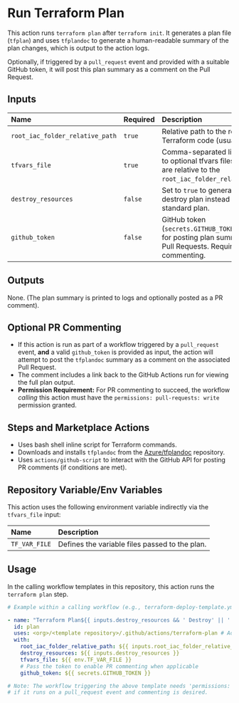 # Run Terraform Plan

This action runs `terraform plan` after `terraform init`. It generates a plan file (`tfplan`) and uses `tfplandoc` to generate a human-readable summary of the plan changes, which is output to the action logs.

Optionally, if triggered by a `pull_request` event and provided with a suitable GitHub token, it will post this plan summary as a comment on the Pull Request.

## Inputs

| Name                  | Required | Description                                                                                                | Default   |
| :-------------------- | :------- | :--------------------------------------------------------------------------------------------------------- | :-------- |
| `root_iac_folder_relative_path` | `true`   | Relative path to the root of the Terraform code (usually `./iac`).                                         |           |
| `tfvars_file`         | `true`   | Comma-separated list of paths to optional tfvars files. Paths are relative to the `root_iac_folder_relative_path`. |           |
| `destroy_resources`    | `false`  | Set to `true` to generate a destroy plan instead of a standard plan.                                       | `'false'` |
| `github_token`        | `false`  | GitHub token (`secrets.GITHUB_TOKEN`) used for posting plan summaries to Pull Requests. Required for PR commenting. | `''`      |

## Outputs

None. (The plan summary is printed to logs and optionally posted as a PR comment).

## Optional PR Commenting

* If this action is run as part of a workflow triggered by a `pull_request` event, **and** a valid `github_token` is provided as input, the action will attempt to post the `tfplandoc` summary as a comment on the associated Pull Request.
* The comment includes a link back to the GitHub Actions run for viewing the full plan output.
* **Permission Requirement:** For PR commenting to succeed, the workflow *calling* this action must have the `permissions: pull-requests: write` permission granted.

## Steps and Marketplace Actions

* Uses bash shell inline script for Terraform commands.
* Downloads and installs `tfplandoc` from the [Azure/tfplandoc](https://github.com/Azure/tfplandoc) repository.
* Uses `actions/github-script` to interact with the GitHub API for posting PR comments (if conditions are met).

## Repository Variable/Env Variables

This action uses the following environment variable indirectly via the `tfvars_file` input:

| Name          | Description                                    |
| :------------ | :--------------------------------------------- |
| `TF_VAR_FILE` | Defines the variable files passed to the plan. |

## Usage

In the calling workflow templates in this repository, this action runs the `terraform plan` step.

```yaml
# Example within a calling workflow (e.g., terraform-deploy-template.yml)

- name: "Terraform Plan${{ inputs.destroy_resources && ' Destroy' || '' }}"
  id: plan
  uses: <org>/<template repository>/.github/actions/terraform-plan # Adjust path/version
  with:
    root_iac_folder_relative_path: ${{ inputs.root_iac_folder_relative_path }}
    destroy_resources: ${{ inputs.destroy_resources }}
    tfvars_file: ${{ env.TF_VAR_FILE }}
    # Pass the token to enable PR commenting when applicable
    github_token: ${{ secrets.GITHUB_TOKEN }}

# Note: The workflow triggering the above template needs 'permissions: pull-requests: write'
# if it runs on a pull_request event and commenting is desired.
```
